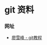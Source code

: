 
# git 资料

### 网址
- [廖雪峰 - git教程](http://www.liaoxuefeng.com/wiki/0013739516305929606dd18361248578c67b8067c8c017b000)